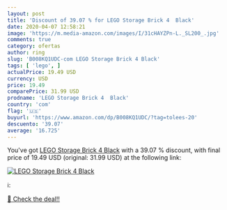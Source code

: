 ```yaml
---
layout: post
title: 'Discount of 39.07 % for LEGO Storage Brick 4  Black'
date: 2020-04-07 12:58:21
image: 'https://m.media-amazon.com/images/I/31cHAYZPn-L._SL200_.jpg'
comments: true
category: ofertas
author: ring
slug: 'B008KQ1UDC-com LEGO Storage Brick 4 Black'
tags: [ 'lego', ]
actualPrice: 19.49 USD
currency: USD
price: 19.49
comparePrice: 31.99 USD
prodname: 'LEGO Storage Brick 4  Black'
country: 'com'
flag: '🇺🇸'
buyurl: 'https://www.amazon.com/dp/B008KQ1UDC/?tag=tolees-20'
descuento: '39.07'
average: '16.725'
---
```


You've got [LEGO Storage Brick 4  Black](https://www.amazon.com/dp/B008KQ1UDC/?tag=tolees-20) with a  39.07 % discount, with final price of 19.49 USD (original: 31.99 USD) at the following link:

[![LEGO Storage Brick 4  Black](https://m.media-amazon.com/images/I/31cHAYZPn-L._SL200_.jpg)](https://www.amazon.com/dp/B008KQ1UDC/?tag=tolees-20)

ℹ️:


[🛒 Check the deal!!](https://www.amazon.com/dp/B008KQ1UDC/?tag=tolees-20)
